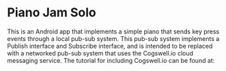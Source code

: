 # Piano Jam Solo

This is an Android app that implements a simple piano that sends key press events
through a local pub-sub system. This pub-sub system implements a Publish interface
and Subscribe interface, and is intended to be replaced with a networked pub-sub
system that uses the Cogswell.io cloud messaging service. The tutorial for
including Cogswell.io can be found at:
